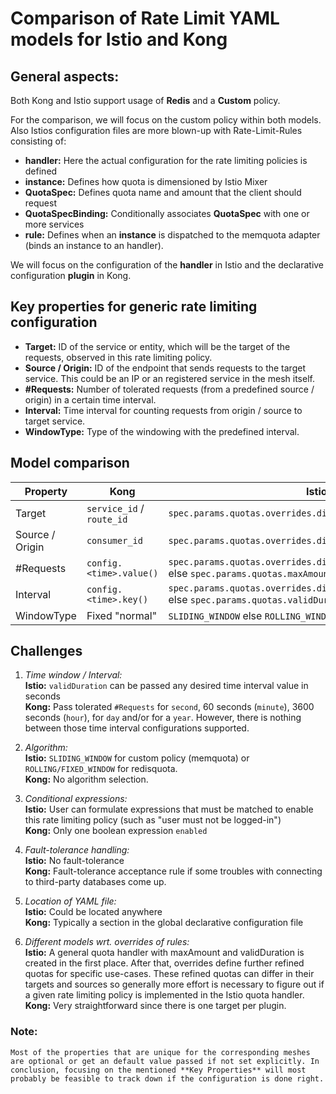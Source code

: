 # Comparison of Rate Limit YAML models for Istio and Kong

## General aspects:
Both Kong and Istio support usage of **Redis** and a **Custom** policy.

For the comparison, we will focus on the custom policy within both models. Also Istios configuration files are more blown-up with Rate-Limit-Rules consisting of:
* **handler:** Here the actual configuration for the rate limiting policies is defined
* **instance:** Defines how quota is dimensioned by Istio Mixer
* **QuotaSpec:** Defines quota name and amount that the client should request
* **QuotaSpecBinding:** Conditionally associates **QuotaSpec** with one or more services
* **rule:** Defines when an **instance** is dispatched to the memquota adapter (binds an instance to an handler).

We will focus on the configuration of the **handler** in Istio and the declarative configuration **plugin** in Kong.

## Key properties for generic rate limiting configuration
* **Target:** ID of the service or entity, which will be the target of the requests, observed in this rate limiting policy.
* **Source / Origin:** ID of the endpoint that sends requests to the target service. This could be an IP or an registered service in the mesh itself.
* **#Requests:** Number of tolerated requests (from a predefined source / origin) in a certain time interval.
* **Interval:** Time interval for counting requests from origin / source to target service.
* **WindowType:** Type of the windowing with the predefined interval.


## Model comparison

| **Property**        	| **Kong**                  	| **Istio**                                                                                            	|
|-----------------	|-----------------------	|--------------------------------------------------------------------------------------------------	|
| Target          	| `service_id` / `route_id` 	|                     `spec.params.quotas.overrides.dimensionsEntry.destination`                     	|
| Source / Origin 	|      `consumer_id`      	|                        `spec.params.quotas.overrides.dimensionsEntry.source`                       	|
| #Requests       	| `config.<time>.value()` 	|    `spec.params.quotas.overrides.dimensionsEntry.maxAmount`  else  `spec.params.quotas.maxAmount`    	|
| Interval        	|  `config.<time>.key()`  	| `spec.params.quotas.overrides.dimensionsEntry.validDuration` else `spec.params.quotas.validDuration` 	|
| WindowType      	|     Fixed "normal"    	|                        `SLIDING_WINDOW` else `ROLLING_WINDOW` or `FIXED_WINDOW`                        	|

## Challenges
1. *Time window / Interval:*  
    **Istio:** `validDuration` can be passed any desired time interval value in seconds  
    **Kong:** Pass tolerated `#Requests` for `second`, 60 seconds (`minute`), 3600 seconds (`hour`), for `day` and/or for a `year`. However, there is nothing between those time interval configurations supported.

2. *Algorithm:*  
    **Istio:** `SLIDING_WINDOW` for custom policy (memquota) or `ROLLING/FIXED_WINDOW` for redisquota.  
    **Kong:** No algorithm selection.

3. *Conditional expressions:*  
    **Istio:** User can formulate expressions that must be matched to enable this rate limiting policy (such as "user must not be logged-in")  
    **Kong:** Only one boolean expression `enabled`

4. *Fault-tolerance handling:*  
    **Istio:** No fault-tolerance  
    **Kong:** Fault-tolerance acceptance rule if some troubles with connecting to third-party databases come up.

5. *Location of YAML file:*  
    **Istio:** Could be located anywhere  
    **Kong:** Typically a section in the global declarative configuration file

6. *Different models wrt. overrides of rules:*  
    **Istio:** A general quota handler with maxAmount and validDuration is created in the first place. After that, overrides define further refined quotas for specific use-cases. These refined quotas can differ in their targets and sources so generally more effort is necessary to figure out if a given rate limiting policy is implemented in the Istio quota handler.  
    **Kong:** Very straightforward since there is one target per plugin.


### Note:
    Most of the properties that are unique for the corresponding meshes are optional or get an default value passed if not set explicitly. In conclusion, focusing on the mentioned **Key Properties** will most probably be feasible to track down if the configuration is done right.